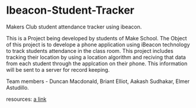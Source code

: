 # Ibeacon-Student-Tracker
Makers Club student attendance tracker using ibeacon.


This is a Project being developed by students of Make School. The Object of this project is to develope a phone 
application using iBeacon technology to track students attendance in the class room. This project includes tracking their 
location by using a location algorithm and reciving that data from each student through the applcation on their phone. This 
information will be sent to a server for record keeping.

Team members -
Duncan Macdonald, 
Briant Elliot, 
Aakash Sudhakar,
Elmer Astudillo.

resources: 
[a link](https://web.wpi.edu/Pubs/E-project/Available/E-project-042517-170052/unrestricted/COMPLETE_eCDR_MQP_SUBMISSION.pdf)

